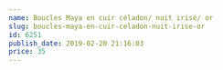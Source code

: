 ```yaml
---
name: Boucles Maya en cuir céladon/ nuit irisé/ or
slug: boucles-maya-en-cuir-celadon-nuit-irise-or
id: 6251
publish_date: 2019-02-20 21:16:03
price: 35
---
```

